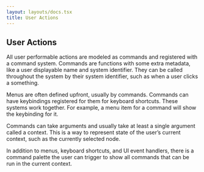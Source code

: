 ```yaml
---
layout: layouts/docs.tsx
title: User Actions
---
```

## User Actions

All user performable actions are modeled as commands and registered with a command system. Commands are  functions with some extra metadata, like a user displayable name and system identifier. They can be called throughout the system by their system identifier, such as when a user clicks a something.

Menus are often defined upfront, usually by commands. Commands can have keybindings registered for them for keyboard shortcuts. These systems work together. For example, a menu item for a command will show the keybinding for it. 

Commands can take arguments and usually take at least a single argument called a context. This is a way to represent state of the user’s current context, such as the currently selected node. 

In addition to menus, keyboard shortcuts, and UI event handlers, there is a command palette the user can trigger to show all commands that can be run in the current context.